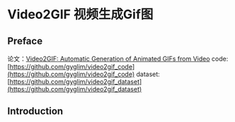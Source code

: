 # Video2GIF 视频生成Gif图

## Preface
论文：[Video2GIF: Automatic Generation of Animated GIFs from Video](https://arxiv.org/pdf/1605.04850.pdf)
code: [https://github.com/gyglim/video2gif_code](https://github.com/gyglim/video2gif_code)
dataset: [https://github.com/gyglim/video2gif_dataset](https://github.com/gyglim/video2gif_dataset)

## Introduction

### 
